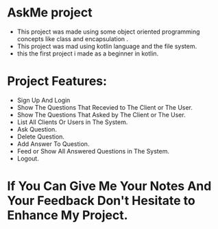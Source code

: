 # AskMe project
- This project was made using some object oriented programming concepts
  like class and encapsulation .
- This project was mad using kotlin language and the file system.
- this the first project i made as a beginner in kotlin.
# Project Features:
- Sign Up And Login
- Show The Questions That Recevied to The Client or The User.
- Show The Questions That Asked by The Client or The User.
- List All Clients Or Users in The System.
- Ask Question.
- Delete Question.
- Add Answer To Question.
- Feed or Show All Answered Questions in The System.
- Logout.
# If You Can Give Me Your Notes And Your Feedback Don't Hesitate to Enhance My Project.
